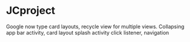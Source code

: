 # JCproject
Google now type card layouts, recycle view for multiple views.
Collapsing app bar activity, card layout
splash activity
click listener, navigation

